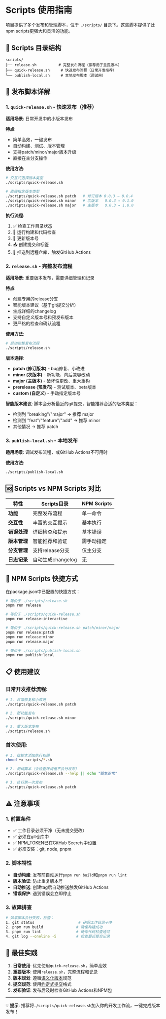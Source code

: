 # Scripts 使用指南

项目提供了多个发布和管理脚本，位于 `./scripts/` 目录下。这些脚本提供了比npm scripts更强大和灵活的功能。

## 📂 Scripts 目录结构

```
scripts/
├── release.sh          # 完整发布流程（推荐用于重要版本）
├── quick-release.sh     # 快速发布流程（日常开发推荐）
└── publish-local.sh     # 本地发布脚本（调试用）
```

## 🚀 发布脚本详解

### 1. `quick-release.sh` - 快速发布（推荐）

**适用场景**: 日常开发中的小版本发布

**特点**:
- 简单高效，一键发布
- 自动构建、测试、版本管理
- 支持patch/minor/major版本升级
- 直接在主分支操作

**使用方法**:
```bash
# 交互式选择版本类型
./scripts/quick-release.sh

# 直接指定版本类型  
./scripts/quick-release.sh patch   # 修订版本 0.0.3 → 0.0.4
./scripts/quick-release.sh minor   # 次版本   0.0.3 → 0.1.0
./scripts/quick-release.sh major   # 主版本   0.0.3 → 1.0.0
```

**执行流程**:
1. ✅ 检查工作目录状态
2. 🔧 运行构建和代码检查
3. 📝 更新版本号
4. 📤 创建提交和标签
5. 🚀 推送到远程仓库，触发GitHub Actions

### 2. `release.sh` - 完整发布流程

**适用场景**: 重要版本发布，需要详细管理和记录

**特点**:
- 创建专用的release分支
- 智能版本建议（基于git提交分析）
- 生成详细的changelog
- 支持自定义版本号和预发布版本
- 更严格的检查和确认流程

**使用方法**:
```bash
# 启动完整发布流程
./scripts/release.sh
```

**版本选择**:
- **patch (修订版本)** - bug修复、小改进
- **minor (次版本)** - 新功能、向后兼容改动
- **major (主版本)** - 破坏性更改、重大重构  
- **prerelease (预发布)** - 测试版本、beta版本
- **custom (自定义)** - 手动指定版本号

**智能版本建议**:
脚本会分析最近的git提交，智能推荐合适的版本类型：
- 检测到 "breaking"/"major" → 推荐 major
- 检测到 "feat"/"feature"/"add" → 推荐 minor  
- 其他情况 → 推荐 patch

### 3. `publish-local.sh` - 本地发布

**适用场景**: 调试发布流程，或GitHub Actions不可用时

**使用方法**:
```bash
./scripts/publish-local.sh
```

## 🆚 Scripts vs NPM Scripts 对比

| 特性 | Scripts目录 | NPM Scripts |
|------|-------------|-------------|
| **功能** | 完整发布流程 | 单一命令 |
| **交互性** | 丰富的交互提示 | 基本执行 |
| **错误处理** | 详细检查和提示 | 基本错误 |
| **版本管理** | 智能推荐和验证 | 需手动指定 |
| **分支管理** | 支持release分支 | 仅主分支 |
| **日志记录** | 自动生成changelog | 无 |

## 🔧 NPM Scripts 快捷方式

在package.json中已配置的快捷方式：

```bash
# 等价于 ./scripts/release.sh
pnpm run release

# 等价于 ./scripts/quick-release.sh
pnpm run release:interactive  

# 等价于 ./scripts/quick-release.sh patch/minor/major
pnpm run release:patch
pnpm run release:minor  
pnpm run release:major

# 等价于 ./scripts/publish-local.sh
pnpm run publish:local
```

## 📋 使用建议

### 日常开发推荐流程:

```bash
# 1. 日常修复和小改进
./scripts/quick-release.sh patch

# 2. 新功能发布
./scripts/quick-release.sh minor

# 3. 重大版本发布
./scripts/release.sh
```

### 首次使用:

```bash
# 1. 给脚本添加执行权限
chmod +x scripts/*.sh

# 2. 测试脚本（会检查环境但不执行发布）
./scripts/quick-release.sh --help || echo "脚本正常"

# 3. 执行第一次发布
./scripts/quick-release.sh patch
```

## ⚠️ 注意事项

### 1. 前置条件
- ✅ 工作目录必须干净（无未提交更改）
- ✅ 必须在git仓库中
- ✅ NPM_TOKEN已在GitHub Secrets中设置
- ✅ 必须安装：git, node, pnpm

### 2. 脚本特性
- **自动构建**: 发布前自动运行`pnpm run build`和`pnpm run lint`
- **版本验证**: 防止重复版本号
- **自动推送**: 创建tag后自动推送触发GitHub Actions
- **错误保护**: 遇到错误会立即停止

### 3. 故障排查

```bash
# 如果脚本执行失败，检查：
1. git status                    # 确保工作目录干净
2. pnpm run build               # 确保构建成功  
3. pnpm run lint                # 确保代码检查通过
4. git log --oneline -5         # 检查最近提交记录
```

## 🎯 最佳实践

1. **日常使用**: 优先使用`quick-release.sh`，简单高效
2. **重要版本**: 使用`release.sh`，完整流程和记录
3. **版本规划**: 遵循[语义化版本](https://semver.org/lang/zh-CN/)规范
4. **提交规范**: 使用[约定式提交](https://www.conventionalcommits.org/zh-hans/)格式
5. **发布验证**: 发布后及时检查GitHub Actions和NPM包

---

💡 **提示**: 推荐将`./scripts/quick-release.sh`加入你的开发工作流，一键完成版本发布！